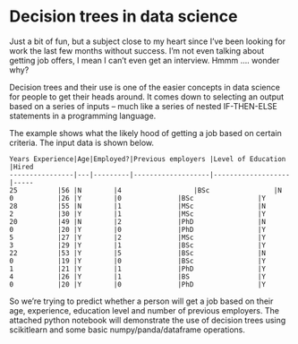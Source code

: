 # Decision trees in data science

Just a bit of fun, but a subject close to my heart since I’ve been looking for work the last few months without success. I’m not even talking about getting job offers, I mean I can’t even get an interview. Hmmm …. wonder why?

Decision trees and their use is one of the easier concepts in data science for people to get their heads around. It comes down to selecting an output based on a series of inputs – much like a series of nested IF-THEN-ELSE statements in a programming language.

The example shows what the likely hood of getting a job based on certain criteria. The input data is shown below.

```
Years Experience|Age|Employed?|Previous employers |Level of Education |Hired
----------------|---|---------|-------------------|-------------------|-----
25	        |56 |N	      |4                  |BSc	              |N
0	        |26 |Y	      |0	          |BSc	              |Y
28	        |55 |N	      |1	          |MSc	              |N
2	        |30 |Y	      |1	          |MSc	              |Y
20	        |49 |N	      |2	          |PhD	              |N
0	        |20 |Y	      |0	          |PhD	              |Y
5	        |27 |Y	      |2	          |MSc	              |Y
3	        |29 |Y	      |1	          |BSc	              |Y
22	        |53 |Y	      |5	          |BSc	              |N
0	        |19 |Y	      |0	          |BSc	              |Y
1	        |21 |Y	      |1	          |PhD	              |Y
4	        |26 |Y	      |1	          |BS	              |Y
0	        |20 |Y	      |0	          |PhD	              |Y
```

So we’re trying to predict whether a person will get a job based on their age, experience, education level and number of previous employers. The attached python notebook will demonstrate the use of decision trees using scikitlearn and some basic numpy/panda/dataframe operations.
